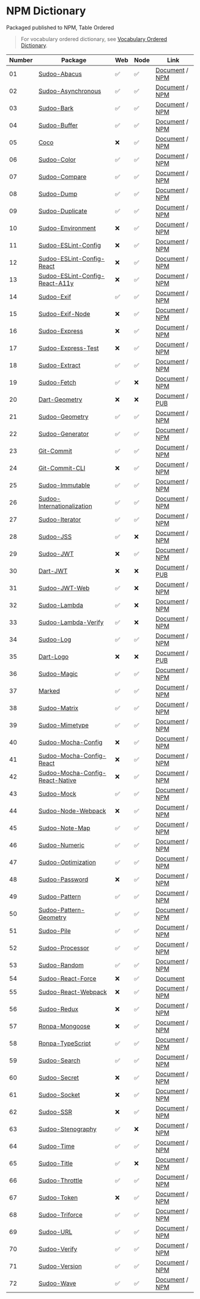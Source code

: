 # NPM Dictionary

Packaged published to NPM, Table Ordered

> For vocabulary ordered dictionary, see [Vocabulary Ordered Dictionary](./vocabulary).

| Number | Package                                                                                    | Web | Node | Link                                                                                                         |
| ------ | ------------------------------------------------------------------------------------------ | --- | ---- | ------------------------------------------------------------------------------------------------------------ |
| 01     | [Sudoo-Abacus](//github.com/SudoDotDog/Sudoo-Abacus)                                       | ✅   | ✅    | [Document](//abacus.sudo.dog) / [NPM](//npmjs.com/package/@sudoo/abacus)                                     |
| 02     | [Sudoo-Asynchronous](//github.com/SudoDotDog/Sudoo-Asynchronous)                           | ✅   | ✅    | [Document](//asynchronous.sudo.dog) / [NPM](//npmjs.com/package/@sudoo/asynchronous)                         |
| 03     | [Sudoo-Bark](//github.com/SudoDotDog/Sudoo-Bark)                                           | ✅   | ✅    | [Document](//bark.sudo.dog) / [NPM](//npmjs.com/package/@sudoo/bark)                                         |
| 04     | [Sudoo-Buffer](//github.com/SudoDotDog/Sudoo-Buffer)                                       | ✅   | ✅    | [Document](//buffer.sudo.dog) / [NPM](//npmjs.com/package/@sudoo/buffer)                                     |
| 05     | [Coco](//github.com/SudoDotDog/Coco)                                                       | ❌   | ✅    | [Document](//coco.sudo.dog) / [NPM](//npmjs.com/package/@sudoo/coco)                                         |
| 06     | [Sudoo-Color](//github.com/SudoDotDog/Sudoo-Color)                                         | ✅   | ✅    | [Document](//color.sudo.dog) / [NPM](//npmjs.com/package/@sudoo/color)                                       |
| 07     | [Sudoo-Compare](//github.com/SudoDotDog/Sudoo-Compare)                                     | ✅   | ✅    | [Document](//compare.sudo.dog) / [NPM](//npmjs.com/package/@sudoo/compare)                                   |
| 08     | [Sudoo-Dump](//github.com/SudoDotDog/Sudoo-Dump)                                           | ✅   | ✅    | [Document](//dump.sudo.dog) / [NPM](//npmjs.com/package/@sudoo/dump)                                         |
| 09     | [Sudoo-Duplicate](//github.com/SudoDotDog/Sudoo-Duplicate)                                 | ✅   | ✅    | [Document](//duplicate.sudo.dog) / [NPM](//npmjs.com/package/@sudoo/duplicate)                               |
| 10     | [Sudoo-Environment](//github.com/SudoDotDog/Sudoo-Environment)                             | ❌   | ✅    | [Document](//environment.sudo.dog) / [NPM](//npmjs.com/package/@sudoo/environment)                           |
| 11     | [Sudoo-ESLint-Config](//github.com/SudoDotDog/Sudoo-ESLint-Config)                         | ❌   | ✅    | [Document](//eslint-config.sudo.dog) / [NPM](//npmjs.com/package/@sudoo/eslint-config)                       |
| 12     | [Sudoo-ESLint-Config-React](//github.com/SudoDotDog/Sudoo-ESLint-Config-React)             | ❌   | ✅    | [Document](//eslint-config-react.sudo.dog) / [NPM](//npmjs.com/package/@sudoo/eslint-config-react)           |
| 13     | [Sudoo-ESLint-Config-React-A11y](//github.com/SudoDotDog/Sudoo-ESLint-Config-React-A11y)   | ❌   | ✅    | [Document](//eslint-config-react-a11y.sudo.dog) / [NPM](//npmjs.com/package/@sudoo/eslint-config-react-a11y) |
| 14     | [Sudoo-Exif](//github.com/SudoDotDog/Sudoo-Exif)                                           | ✅   | ✅    | [Document](//exif.sudo.dog) / [NPM](//npmjs.com/package/@sudoo/exif)                                         |
| 15     | [Sudoo-Exif-Node](//github.com/SudoDotDog/Sudoo-Exif-Node)                                 | ❌   | ✅    | [Document](//exif-node.sudo.dog) / [NPM](//npmjs.com/package/@sudoo/exif-node)                               |
| 16     | [Sudoo-Express](//github.com/SudoDotDog/Sudoo-Express)                                     | ❌   | ✅    | [Document](//express.sudo.dog) / [NPM](//npmjs.com/package/@sudoo/express)                                   |
| 17     | [Sudoo-Express-Test](//github.com/SudoDotDog/Sudoo-Express-Test)                           | ❌   | ✅    | [Document](//express-test.sudo.dog) / [NPM](//npmjs.com/package/@sudoo/express-test)                         |
| 18     | [Sudoo-Extract](//github.com/SudoDotDog/Sudoo-Extract)                                     | ✅   | ✅    | [Document](//extract.sudo.dog) / [NPM](//npmjs.com/package/@sudoo/extract)                                   |
| 19     | [Sudoo-Fetch](//github.com/SudoDotDog/Sudoo-Fetch)                                         | ✅   | ❌    | [Document](//fetch.sudo.dog) / [NPM](//npmjs.com/package/@sudoo/fetch)                                       |
| 20     | [Dart-Geometry](//github.com/SudoDotDog/Dart-Geometry)                                     | ❌   | ❌    | [Document](//dart-geometry.sudo.dog) / [PUB](//pub.dev/packages/coordinate)                                  |
| 21     | [Sudoo-Geometry](//github.com/SudoDotDog/Sudoo-Geometry)                                   | ✅   | ✅    | [Document](//geometry.sudo.dog) / [NPM](//npmjs.com/package/@sudoo/geometry)                                 |
| 22     | [Sudoo-Generator](//github.com/SudoDotDog/Sudoo-Generator)                                 | ✅   | ✅    | [Document](//generator.sudo.dog) / [NPM](//npmjs.com/package/@sudoo/generator)                               |
| 23     | [Git-Commit](//github.com/SudoDotDog/Git-Commit)                                           | ✅   | ✅    | [Document](//git-commit.sudo.dog) / [NPM](//npmjs.com/package/@sudoo/git-commit)                             |
| 24     | [Git-Commit-CLI](//github.com/SudoDotDog/Git-Commit-CLI)                                   | ❌   | ✅    | [Document](//git-commit-cli.sudo.dog) / [NPM](//npmjs.com/package/@sudoo/git-commit-cli)                     |
| 25     | [Sudoo-Immutable](//github.com/SudoDotDog/Sudoo-Immutable)                                 | ✅   | ✅    | [Document](//immutable.sudo.dog) / [NPM](//npmjs.com/package/@sudoo/immutable)                               |
| 26     | [Sudoo-Internationalization](//github.com/SudoDotDog/Sudoo-Internationalization)           | ✅   | ✅    | [Document](//internationalization.sudo.dog) / [NPM](//npmjs.com/package/@sudoo/internationalization)         |
| 27     | [Sudoo-Iterator](//github.com/SudoDotDog/Sudoo-Iterator)                                   | ✅   | ✅    | [Document](//iterator.sudo.dog) / [NPM](//npmjs.com/package/@sudoo/iterator)                                 |
| 28     | [Sudoo-JSS](//github.com/SudoDotDog/Sudoo-JSS)                                             | ✅   | ❌    | [Document](//jss.sudo.dog) / [NPM](//npmjs.com/package/@sudoo/jss)                                           |
| 29     | [Sudoo-JWT](//github.com/SudoDotDog/Sudoo-JWT)                                             | ❌   | ✅    | [Document](//jwt.sudo.dog) / [NPM](//npmjs.com/package/@sudoo/jwt)                                           |
| 30     | [Dart-JWT](//github.com/SudoDotDog/Sudo-JWT)                                               | ❌   | ❌    | [Document](//sudo-jwt.sudo.dog) / [PUB](//pub.dev/packages/sudo_jwt)                                         |
| 31     | [Sudoo-JWT-Web](//github.com/SudoDotDog/Sudoo-JWT-Web)                                     | ✅   | ❌    | [Document](//jwt-web.sudo.dog) / [NPM](//npmjs.com/package/@sudoo/jwt-web)                                   |
| 32     | [Sudoo-Lambda](//github.com/SudoDotDog/Sudoo-Lambda)                                       | ✅   | ❌    | [Document](//lambda.sudo.dog) / [NPM](//npmjs.com/package/@sudoo/lambda)                                     |
| 33     | [Sudoo-Lambda-Verify](//github.com/SudoDotDog/Sudoo-Lambda-Verify)                         | ✅   | ❌    | [Document](//lambda-verify.sudo.dog) / [NPM](//npmjs.com/package/@sudoo/lambda-verify)                       |
| 34     | [Sudoo-Log](//github.com/SudoDotDog/Sudoo-Log)                                             | ✅   | ✅    | [Document](//log.sudo.dog) / [NPM](//npmjs.com/package/@sudoo/log)                                           |
| 35     | [Dart-Logo](//github.com/SudoDotDog/Dart-Logo)                                             | ❌   | ❌    | [Document](//dart-logo.sudo.dog) / [PUB](//pub.dev/packages/logo)                                            |
| 36     | [Sudoo-Magic](//github.com/SudoDotDog/Sudoo-Magic)                                         | ✅   | ✅    | [Document](//magic.sudo.dog) / [NPM](//npmjs.com/package/@sudoo/magic)                                       |
| 37     | [Marked](//github.com/SudoDotDog/Marked)                                                   | ✅   | ✅    | [Document](//marked.sudo.dog) / [NPM](//npmjs.com/package/@sudoo/marked)                                     |
| 38     | [Sudoo-Matrix](//github.com/SudoDotDog/Sudoo-Matrix)                                       | ✅   | ✅    | [Document](//matrix.sudo.dog) / [NPM](//npmjs.com/package/@sudoo/matrix)                                     |
| 39     | [Sudoo-Mimetype](//github.com/SudoDotDog/Sudoo-Mimetype)                                   | ✅   | ✅    | [Document](//mimetype.sudo.dog) / [NPM](//npmjs.com/package/@sudoo/mimetype)                                 |
| 40     | [Sudoo-Mocha-Config](//github.com/SudoDotDog/Sudoo-Mocha-Config)                           | ❌   | ✅    | [Document](//mocha-config.sudo.dog) / [NPM](//npmjs.com/package/@sudoo/mocha-config)                         |
| 41     | [Sudoo-Mocha-Config-React](//github.com/SudoDotDog/Sudoo-Mocha-Config-React)               | ❌   | ✅    | [Document](//mocha-config-react.sudo.dog) / [NPM](//npmjs.com/package/@sudoo/mocha-config-react)             |
| 42     | [Sudoo-Mocha-Config-React-Native](//github.com/SudoDotDog/Sudoo-Mocha-Config-React-Native) | ❌   | ✅    | [Document](//mocha-config-rn.sudo.dog) / [NPM](//npmjs.com/package/@sudoo/mocha-config-react-native)         |
| 43     | [Sudoo-Mock](//github.com/SudoDotDog/Sudoo-Mock)                                           | ✅   | ✅    | [Document](//mock.sudo.dog) / [NPM](//npmjs.com/package/@sudoo/mock)                                         |
| 44     | [Sudoo-Node-Webpack](//github.com/SudoDotDog/Sudoo-Node-Webpack)                           | ❌   | ✅    | [Document](//node-webpack.sudo.dog) / [NPM](//npmjs.com/package/@sudoo/webpack-node)                         |
| 45     | [Sudoo-Note-Map](//github.com/SudoDotDog/Sudoo-Note-Map)                                   | ✅   | ✅    | [Document](//note-map.sudo.dog) / [NPM](//npmjs.com/package/@sudoo/note-map)                                 |
| 46     | [Sudoo-Numeric](//github.com/SudoDotDog/Sudoo-Numeric)                                     | ✅   | ✅    | [Document](//numeric.sudo.dog) / [NPM](//npmjs.com/package/@sudoo/numeric)                                   |
| 47     | [Sudoo-Optimization](//github.com/SudoDotDog/Sudoo-Optimization)                           | ✅   | ✅    | [Document](//optimization.sudo.dog) / [NPM](//npmjs.com/package/@sudoo/optimization)                         |
| 48     | [Sudoo-Password](//github.com/SudoDotDog/Sudoo-Password)                                   | ❌   | ✅    | [Document](//password.sudo.dog) / [NPM](//npmjs.com/package/@sudoo/password)                                 |
| 49     | [Sudoo-Pattern](//github.com/SudoDotDog/Sudoo-Pattern)                                     | ✅   | ✅    | [Document](//pattern.sudo.dog) / [NPM](//npmjs.com/package/@sudoo/pattern)                                   |
| 50     | [Sudoo-Pattern-Geometry](//github.com/SudoDotDog/Sudoo-Pattern-Geometry)                   | ✅   | ✅    | [Document](//pattern-geometry.sudo.dog) / [NPM](//npmjs.com/package/@sudoo/pattern-geometry)                 |
| 51     | [Sudoo-Pile](//github.com/SudoDotDog/Sudoo-Pile)                                           | ✅   | ✅    | [Document](//pile.sudo.dog) / [NPM](//npmjs.com/package/@sudoo/pile)                                         |
| 52     | [Sudoo-Processor](//github.com/SudoDotDog/Sudoo-Processor)                                 | ✅   | ✅    | [Document](//processor.sudo.dog) / [NPM](//npmjs.com/package/@sudoo/processor)                               |
| 53     | [Sudoo-Random](//github.com/SudoDotDog/Sudoo-Random)                                       | ✅   | ✅    | [Document](//random.sudo.dog) / [NPM](//npmjs.com/package/@sudoo/random)                                     |
| 54     | [Sudoo-React-Force](//github.com/SudoDotDog/Sudoo-React-Force)                             | ❌   | ✅    | [Document](//react-force.sudo.dog)                                                                           |
| 55     | [Sudoo-React-Webpack](//github.com/SudoDotDog/Sudoo-React-Webpack)                         | ❌   | ✅    | [Document](//react-webpack.sudo.dog) / [NPM](//npmjs.com/package/@sudoo/webpack-react)                       |
| 56     | [Sudoo-Redux](//github.com/SudoDotDog/Sudoo-Redux)                                         | ❌   | ✅    | [Document](//redux.sudo.dog) / [NPM](//npmjs.com/package/@sudoo/redux)                                       |
| 57     | [Ronpa-Mongoose](//github.com/SudoDotDog/Ronpa-Mongoose)                                   | ❌   | ✅    | [Document](//ronpa-mongoose.sudo.dog) / [NPM](//npmjs.com/package/@ronpa/mongoose)                           |
| 58     | [Ronpa-TypeScript](//github.com/SudoDotDog/Ronpa-TypeScript)                               | ✅   | ✅    | [Document](//ronpa-typescript.sudo.dog) / [NPM](//npmjs.com/package/ronpa)                                   |
| 59     | [Sudoo-Search](//github.com/SudoDotDog/Sudoo-Search)                                       | ✅   | ✅    | [Document](//search.sudo.dog) / [NPM](//npmjs.com/package/@sudoo/search)                                     |
| 60     | [Sudoo-Secret](//github.com/SudoDotDog/Sudoo-Secret)                                       | ❌   | ✅    | [Document](//secret.sudo.dog) / [NPM](//npmjs.com/package/@sudoo/secret)                                     |
| 61     | [Sudoo-Socket](//github.com/SudoDotDog/Sudoo-Socket)                                       | ❌   | ✅    | [Document](//socket.sudo.dog) / [NPM](//npmjs.com/package/@sudoo/socket)                                     |
| 62     | [Sudoo-SSR](//github.com/SudoDotDog/Sudoo-SSR)                                             | ❌   | ✅    | [Document](//ssr.sudo.dog) / [NPM](//npmjs.com/package/@sudoo/ssr)                                           |
| 63     | [Sudoo-Stenography](//github.com/SudoDotDog/Sudoo-Stenography)                             | ✅   | ❌    | [Document](//stenography.sudo.dog) / [NPM](//npmjs.com/package/@sudoo/stenography)                           |
| 64     | [Sudoo-Time](//github.com/SudoDotDog/Sudoo-Time)                                           | ✅   | ✅    | [Document](//time.sudo.dog) / [NPM](//npmjs.com/package/@sudoo/time)                                         |
| 65     | [Sudoo-Title](//github.com/SudoDotDog/Sudoo-Title)                                         | ✅   | ❌    | [Document](//title.sudo.dog) / [NPM](//npmjs.com/package/@sudoo/title)                                       |
| 66     | [Sudoo-Throttle](//github.com/SudoDotDog/Sudoo-Throttle)                                   | ✅   | ✅    | [Document](//throttle.sudo.dog) / [NPM](//npmjs.com/package/@sudoo/throttle)                                 |
| 67     | [Sudoo-Token](//github.com/SudoDotDog/Sudoo-Token)                                         | ❌   | ✅    | [Document](//token.sudo.dog) / [NPM](//npmjs.com/package/@sudoo/token)                                       |
| 68     | [Sudoo-Triforce](//github.com/SudoDotDog/Sudoo-Triforce)                                   | ✅   | ✅    | [Document](//triforce.sudo.dog) / [NPM](//npmjs.com/package/@sudoo/triforce)                                 |
| 69     | [Sudoo-URL](//github.com/SudoDotDog/Sudoo-URL)                                             | ✅   | ✅    | [Document](//url.sudo.dog) / [NPM](//npmjs.com/package/@sudoo/url)                                           |
| 70     | [Sudoo-Verify](//github.com/SudoDotDog/Sudoo-Verify)                                       | ✅   | ✅    | [Document](//verify.sudo.dog) / [NPM](//npmjs.com/package/@sudoo/verify)                                     |
| 71     | [Sudoo-Version](//github.com/SudoDotDog/Sudoo-Version)                                     | ✅   | ✅    | [Document](//version.sudo.dog) / [NPM](//npmjs.com/package/@sudoo/version)                                   |
| 72     | [Sudoo-Wave](//github.com/SudoDotDog/Sudoo-Wave)                                           | ✅   | ✅    | [Document](//wave.sudo.dog) / [NPM](//npmjs.com/package/@sudoo/wave)                                         |
